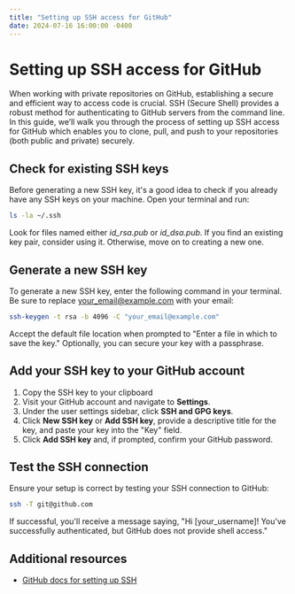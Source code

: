 ```yaml
---
title: "Setting up SSH access for GitHub"
date: 2024-07-16 16:00:00 -0400
---
```


# Setting up SSH access for GitHub

When working with private repositories on GitHub, establishing a secure and efficient way to access code is crucial. SSH (Secure Shell) provides a robust method for authenticating to GitHub servers from the command line. In this guide, we’ll walk you through the process of setting up SSH access for GitHub which enables you to clone, pull, and push to your repositories (both public and private) securely.

## Check for existing SSH keys
Before generating a new SSH key, it's a good idea to check if you already have any SSH keys on your machine. Open your terminal and run:

```bash
ls -la ~/.ssh
```

Look for files named either _id_rsa.pub_ or _id_dsa.pub_. If you find an existing key pair, consider using it. Otherwise, move on to creating a new one.

## Generate a new SSH key

To generate a new SSH key, enter the following command in your terminal. Be sure to replace your_email@example.com with your email:

```bash
ssh-keygen -t rsa -b 4096 -C "your_email@example.com"
```

Accept the default file location when prompted to "Enter a file in which to save the key." Optionally, you can secure your key with a passphrase.

## Add your SSH key to your GitHub account

1. Copy the SSH key to your clipboard
2. Visit your GitHub account and navigate to **Settings**.
3. Under the user settings sidebar, click **SSH and GPG keys**.
4. Click **New SSH key** or **Add SSH key**, provide a descriptive title for the key, and paste your key into the "Key" field.
5. Click **Add SSH key** and, if prompted, confirm your GitHub password.

## Test the SSH connection

Ensure your setup is correct by testing your SSH connection to GitHub:

```bash
ssh -T git@github.com
```

If successful, you'll receive a message saying, "Hi [your_username]! You've successfully authenticated, but GitHub does not provide shell access."

## Additional resources
- [GitHub docs for setting up SSH](https://docs.github.com/en/authentication/connecting-to-github-with-ssh/about-ssh)